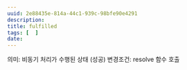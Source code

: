 ```yaml
---
uuid: 2e88435e-814a-44c1-939c-98bfe90e4291
description: 
title: fulfilled
tags: [  ]
date: 
---
```




의미: 비동기 처리가 수행된 상태 (성공)
변경조건: resolve 함수 호출